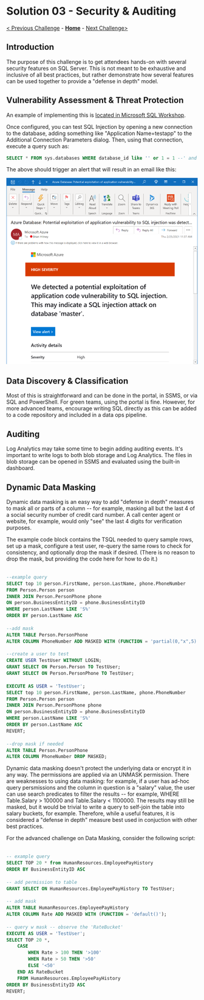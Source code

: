 # Solution 03 - Security & Auditing

[< Previous Challenge](./Solution02.md) - **[Home](../README.md)** - [Next Challenge>](./Solution04.md)

## Introduction

The purpose of this challenge is to get attendees hands-on with several security features on SQL Server. This is not meant to be exhaustive and inclusive of all best practices, but rather demonstrate how several features can be used together to provide a "defense in depth" model.

## Vulnerability Assessment & Threat Protection

An example of implementing this is [located in Microsoft SQL Workshop](https://github.com/microsoft/sqlworkshops-azuresqlworkshop/blob/master/azuresqlworkshop/03-Security.md). 

Once configured, you can test SQL Injection by opening a new connection to the database, adding something like "Application Name=testapp" to the Additional Connection Parameters dialog. Then, using that connection, execute a query such as:

```sql
SELECT * FROM sys.databases WHERE database_id like '' or 1 = 1 --' and family = 'test1';
```

The above should trigger an alert that will result in an email like this:

![Alert](../assets/sqlinjection.png)

## Data Discovery & Classification

Most of this is straightforward and can be done in the portal, in SSMS, or via SQL and PowerShell. For green teams, using the portal is fine. However, for more advanced teams, encourage writing SQL directly as this can be added to a code repository and included in a data ops pipeline.

## Auditing

Log Analytics may take some time to begin adding auditing events. It's important to write logs to both blob storage and Log Analytics. The files in blob storage can be opened in SSMS and evaluated using the built-in dashboard.

## Dynamic Data Masking

Dynamic data masking is an easy way to add "defense in depth" measures to mask all or parts of a column -- for example, masking all but the last 4 of a social security number of credit card number. A call center agent or website, for example, would only "see" the last 4 digits for verification purposes. 

The example code block contains the TSQL needed to query sample rows, set up a mask, configure a test user, re-query the same rows to check for consistency, and optionally drop the mask if desired. (There is no reason to drop the mask, but providing the code here for how to do it.)

```sql

--example query
SELECT top 10 person.FirstName, person.LastName, phone.PhoneNumber
FROM Person.Person person
INNER JOIN Person.PersonPhone phone 
ON person.BusinessEntityID = phone.BusinessEntityID
WHERE person.LastName LIKE 'S%'
ORDER BY person.LastName ASC

--add mask
ALTER TABLE Person.PersonPhone
ALTER COLUMN PhoneNumber ADD MASKED WITH (FUNCTION = 'partial(0,"x",5)');

--create a user to test
CREATE USER TestUser WITHOUT LOGIN;  
GRANT SELECT ON Person.Person TO TestUser;  
GRANT SELECT ON Person.PersonPhone TO TestUser;  

EXECUTE AS USER = 'TestUser';
SELECT top 10 person.FirstName, person.LastName, phone.PhoneNumber
FROM Person.Person person
INNER JOIN Person.PersonPhone phone 
ON person.BusinessEntityID = phone.BusinessEntityID
WHERE person.LastName LIKE 'S%'
ORDER BY person.LastName ASC
REVERT;

--drop mask if needed
ALTER TABLE Person.PersonPhone
ALTER COLUMN PhoneNumber DROP MASKED;

```

Dynamic data masking doesn't protect the underlying data or encrypt it in any way. The permissions are applied via an UNMASK permission. There are weaknesses to using data masking: for example, if a user has ad-hoc query persmissions and the column in question is a "salary" value, the user can use search predicates to filter the results -- for example, WHERE Table.Salary > 100000 and Table.Salary < 1100000. The results may still be masked, but it would be trivial to write a query to self-join the table into salary buckets, for example. Therefore, while a useful features, it is considered a "defense in depth" measure best used in conjuction with other best practices.

For the advanced challenge on Data Masking, consider the following script:

```sql

-- example query
SELECT TOP 20 * from HumanResources.EmployeePayHistory
ORDER BY BusinessEntityID ASC

-- add permission to table
GRANT SELECT ON HumanResources.EmployeePayHistory TO TestUser;  

-- add mask
ALTER TABLE HumanResources.EmployeePayHistory
ALTER COLUMN Rate ADD MASKED WITH (FUNCTION = 'default()');

-- query w mask -- observe the 'RateBucket' 
EXECUTE AS USER = 'TestUser';
SELECT TOP 20 *, 
    CASE 
        WHEN Rate > 100 THEN '>100'
        WHEN Rate > 50 THEN '>50'
        ELSE '<50'
    END AS RateBucket
    FROM HumanResources.EmployeePayHistory
ORDER BY BusinessEntityID ASC
REVERT;

```